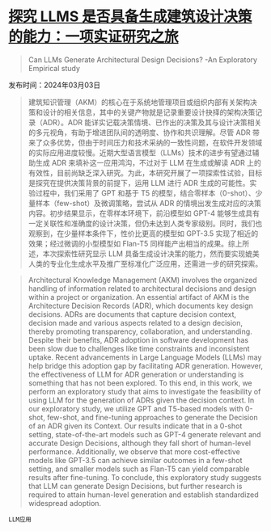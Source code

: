 # [探究 LLMS 是否具备生成建筑设计决策的能力：一项实证研究之旅](https://arxiv.org/abs/2403.01709)

> Can LLMs Generate Architectural Design Decisions? -An Exploratory Empirical study

发布时间：2024年03月03日

> 建筑知识管理（AKM）的核心在于系统地管理项目或组织内部有关架构决策和设计的相关信息，其中的关键产物就是记录重要设计抉择的架构决策记录（ADR）。ADR 能详实记载决策情境、已作出的决策及其与设计决策相关的多元视角，有助于增进团队间的透明度、协作和共识理解。尽管 ADR 带来了众多优势，但由于时间压力和技术采纳的一致性问题，在软件开发领域的实际应用进度较慢。近期大型语言模型（LLMs）技术的进步有望通过辅助生成 ADR 来填补这一应用鸿沟，不过对于 LLM 在生成或解读 ADR 上的有效性，目前尚缺乏深入研究。为此，本研究开展了一项探索性试验，目标是探究在提供决策背景的前提下，运用 LLM 进行 ADR 生成的可能性。实验过程中，我们采用了 GPT 和基于 T5 的模型，结合零样本（0-shot）、少量样本（few-shot）及微调策略，尝试从 ADR 的情境出发生成对应的决策内容。初步结果显示，在零样本环境下，前沿模型如 GPT-4 能够生成具有一定关联性和准确度的设计决策，但仍未达到人类专家级别。同时，我们也观察到，在少量样本条件下，性价比更高的模型如 GPT-3.5 实现了相近的效果；经过微调的小型模型如 Flan-T5 同样能产出相当的成果。综上所述，本次探索性研究显示 LLM 具备生成设计决策的能力，然而要实现媲美人类的专业化生成水平及推广至标准化广泛应用，还需进一步的研究探索。

> Architectural Knowledge Management (AKM) involves the organized handling of information related to architectural decisions and design within a project or organization. An essential artifact of AKM is the Architecture Decision Records (ADR), which documents key design decisions. ADRs are documents that capture decision context, decision made and various aspects related to a design decision, thereby promoting transparency, collaboration, and understanding. Despite their benefits, ADR adoption in software development has been slow due to challenges like time constraints and inconsistent uptake. Recent advancements in Large Language Models (LLMs) may help bridge this adoption gap by facilitating ADR generation. However, the effectiveness of LLM for ADR generation or understanding is something that has not been explored. To this end, in this work, we perform an exploratory study that aims to investigate the feasibility of using LLM for the generation of ADRs given the decision context. In our exploratory study, we utilize GPT and T5-based models with 0-shot, few-shot, and fine-tuning approaches to generate the Decision of an ADR given its Context. Our results indicate that in a 0-shot setting, state-of-the-art models such as GPT-4 generate relevant and accurate Design Decisions, although they fall short of human-level performance. Additionally, we observe that more cost-effective models like GPT-3.5 can achieve similar outcomes in a few-shot setting, and smaller models such as Flan-T5 can yield comparable results after fine-tuning. To conclude, this exploratory study suggests that LLM can generate Design Decisions, but further research is required to attain human-level generation and establish standardized widespread adoption.

`LLM应用`